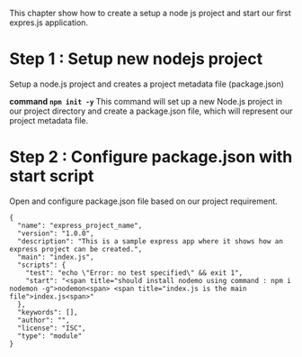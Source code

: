 This chapter show how to create a setup a node js project and start our first expres.js application.

# Step 1 : Setup new nodejs project
Setup a node.js project and creates a project metadata file (package.json)

**command `npm init -y`**
This command will set up a new Node.js project in our project directory and create a package.json file, which will represent our project metadata file.

# Step 2 : Configure package.json with start script
Open and configure package.json file based on our project requirement.

```
{
  "name": "express_project_name",
  "version": "1.0.0",
  "description": "This is a sample express app where it shows how an express project can be created.",
  "main": "index.js",
  "scripts": {
    "test": "echo \"Error: no test specified\" && exit 1",
    "start": "<span title="should install nodemo using command : npm i nodemon -g">nodemon<span> <span title="index.js is the main file">index.js<span>"
  },
  "keywords": [],
  "author": "",
  "license": "ISC",
  "type": "module"
}
```





